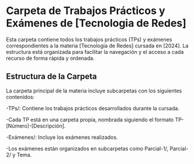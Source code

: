 # Carpeta de Trabajos Prácticos y Exámenes de [Tecnologia de Redes]
Esta carpeta contiene todos los trabajos prácticos (TPs) y exámenes correspondientes a la materia [Tecnologia de Redes] cursada en [2024]. La estructura está organizada para facilitar la navegación y el acceso a cada recurso de forma rápida y ordenada.
## Estructura de la Carpeta
La carpeta principal de la materia incluye subcarpetas con los siguientes contenidos:

-TPs/: Contiene los trabajos prácticos desarrollados durante la cursada.

-Cada TP está en una carpeta propia, nombrada siguiendo el formato TP-[Número]-[Descripción].

-Exámenes/: Incluye los exámenes realizados.

-Los exámenes están organizados en subcarpetas como Parcial-1/, Parcial-2/ y Tema.
